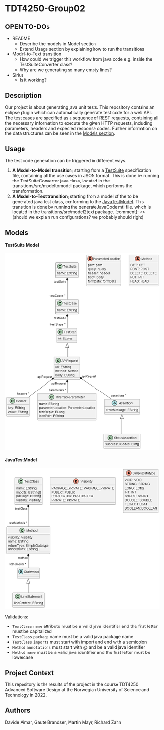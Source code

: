 # TDT4250-Group02

## OPEN TO-DOs
* README
	* Describe the models in Model section
	* Extend Usage section by explaining how to run the transitions
* Model-to-Text transition
	* How could we trigger this workflow from java code e.g. inside the TestSuiteConverter class?
	* Why are we generating so many empty lines?
* Sirius
	* Is it working?

## Description
Our project is about generating java unit tests. This repository contains an eclipse plugin which can automatically generate test code for a web API. The test cases are specified as a sequence of REST requests, containing all the necessary information to execute the given HTTP requests, including parameters, headers and expected response codes. Further information on the data structures can be seen in the [Models section](#Models).

## Usage
The test code generation can be triggered in different ways.
1. **A Model-to-Model transition**; starting from a [TestSuite](#testsuite-model) specification file, containing all the use cases in JSON format. This is done by running the TestSuiteConverter java class, located in the transitions/src/modeltomodel package, which performs the transformation.
2. **A Model-to-Text transition**; starting from a model of the to be generated java test class, conforming to the [JavaTestModel](#javatestmodel). This transition is done by running the generateJavaCode mtl file, which is located in the transitions/src/model2text package. 
[comment]: <> (should we explain run configurations? we probably should right)

## Models

#### TestSuite Model

![TestSuite UML diagram](img/testsuiteUML.png)

#### JavaTestModel

![JavaTest UML diagram](img/javatestUML.png)

Validations:
- `TestClass` `name` attribute must be a valid java identifier and the first letter must be capitalized
- `TestClass` `package` name must be a valid java package name 
- `TestClass` `imports` must start with import and end with a semicolon
- `Method` `annotations` must start with @ and be a valid java identifier
- `Method` `name` must be a valid java identifier and the first letter must be lowercase

## Project Context
This repository is the results of the project in the course TDT4250 Advanced Software Design at the Norwegian University of Science and Technology in 2022.

## Authors
Davide Aimar, 
Gaute Brandser, 
Martin Mayr, 
Richard Zahn
